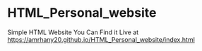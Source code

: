 # HTML_Personal_website
Simple HTML Website
You Can Find it Live at https://amrhany20.github.io/HTML_Personal_website/index.html
